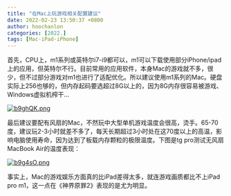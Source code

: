 ```yaml
---
title: "在Mac上玩游戏相关配置建议"
date: 2022-02-23 13:50:37 +0800
author: hoochanlon
categories: [2022.]
tags: [Mac·iPad·iPhone]
---
```


首先，CPU上，m1系列或英特尔i7-i9都可以，m1可以下载使用部分iPhone/ipad上的应用，但英特尔不行。目前常用的应用软件，本身Mac的游戏就不多，很少，但不过部分游戏对m1也进行了适配优化。所以建议使用m1系列的Mac。硬盘实际上256也够的，但内存起码要选超过8G以上的，因为8G内存很容易被游戏、Windows虚拟机榨干... <!-- more -->

[![b9ghQK.png](https://s4.ax1x.com/2022/02/23/b9ghQK.png)](https://imgtu.com/i/b9ghQK)

最后建议要配有风扇的Mac，不然玩中大型单机游戏温度会很高，烫手。65-70度，建议玩2-3小时就差不多了，每天长期超过3小时处在这70度以上的高温，影响电脑使用寿命，因为达到了板载内存颗粒的极限温度。下图是tg pro测试无风扇MacBook Air的温度表现：

[![b9g4sO.png](https://s4.ax1x.com/2022/02/23/b9g4sO.png)](https://imgtu.com/i/b9g4sO)

事实上，Mac的游戏娱乐方面真的比iPad差得太多，就连游戏画质都比不上iPad pro m1，这一点在《神界原罪2》表现的是尤为明显。







